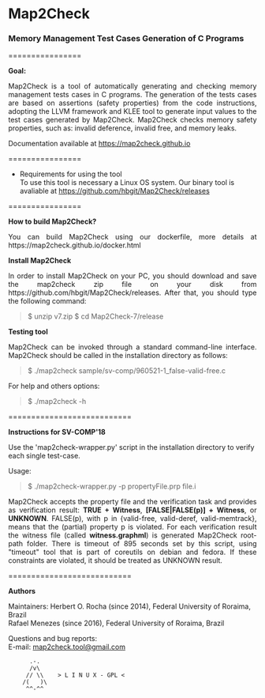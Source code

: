 <h1>Map2Check</h1>
<h3>Memory Management Test Cases Generation of C Programs</h3>

================ 

<b>Goal:</b> 
<p align="justify">
     Map2Check is a tool of automatically generating and checking memory management tests cases in C programs. 
     The generation of the tests cases are based on assertions (safety properties) from the code instructions, adopting the 
     LLVM framework and KLEE tool to generate input values to the test cases generated by Map2Check. 
     Map2Check checks memory safety properties, such as: invalid deference, invalid free, and memory leaks.
</p>

Documentation available at https://map2check.github.io

================

- Requirements for using the tool<br>
To use this tool is necessary a Linux OS system. Our binary tool is avaliable at https://github.com/hbgit/Map2Check/releases
 
================


<b>How to build Map2Check?</b>

<p align="justify">
You can build Map2Check using our dockerfile, more details at https://map2check.github.io/docker.html
</p>


<b>Install Map2Check</b>

<p align="justify">
In order to install Map2Check on your PC, you should download and save the map2check zip file on your disk from https://github.com/hbgit/Map2Check/releases. 
After that, you should type the following command:
</p>

> $ unzip v7.zip
> $ cd Map2Check-7/release

<b>Testing tool</b>

<p align="justify">
Map2Check can be invoked through a standard command-line interface. Map2Check should be called 
in the installation directory as follows:  
</p>

> $ ./map2check sample/sv-comp/960521-1_false-valid-free.c

For help and others options: 

> $ ./map2check -h

===========================

<b> Instructions for SV-COMP'18 </b>

Use the 'map2check-wrapper.py' script in the installation directory to verify each single test-case. 

Usage: 

> $ ./map2check-wrapper.py -p propertyFile.prp file.i

<p align="justify">
Map2Check accepts the property file and the verification task and provides as verification result:
<b>TRUE + Witness</b>, <b>[FALSE|FALSE(p)] + Witness</b>, or <b>UNKNOWN</b>. 
FALSE(p), with p in {valid-free, valid-deref, valid-memtrack}, means that the (partial) 
property p is violated. 
For each verification result the witness file (called <b>witness.graphml</b>) is generated Map2Check root-path folder. 
There is timeout of 895 seconds set by this script, using "timeout" tool that is part of coreutils 
on debian and fedora. If these constraints are violated, it should be treated as UNKNOWN result. 
</p>

===========================

<b> Authors </b>

Maintainers:
  Herbert O. Rocha (since 2014), Federal University of Roraima, Brazil <br>
  Rafael Menezes   (since 2016), Federal University of Roraima, Brazil <br>

Questions and bug reports:  
  E-mail: map2check.tool@gmail.com

          .-.          
          /v\
         // \\    > L I N U X - GPL <
        /(   )\
         ^^-^^
         



